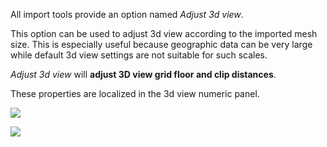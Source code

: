 All import tools provide an option named *Adjust 3d view*.

This option can be used to adjust 3d view according to the imported mesh size. This is especially useful because geographic data can be very large while default 3d view settings are not suitable for such scales.
	
*Adjust 3d view* will **adjust 3D view grid floor and clip distances**.

These properties are localized in the 3d view numeric panel.

![](https://raw.githubusercontent.com/wiki/domlysz/blenderGIS/images/3dView_clip_dist.jpg)

![](https://raw.githubusercontent.com/wiki/domlysz/blenderGIS/images/3dView_grid_floor.jpg)